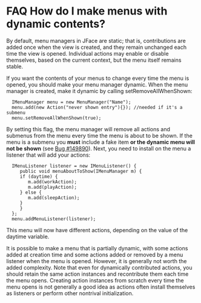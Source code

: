 

FAQ How do I make menus with dynamic contents?
==============================================

By default, menu managers in JFace are static; that is, contributions are added once when the view is created, and they remain unchanged each time the view is opened. Individual actions may enable or disable themselves, based on the current context, but the menu itself remains stable.

If you want the contents of your menus to change every time the menu is opened, you should make your menu manager dynamic. When the menu manager is created, make it dynamic by calling setRemoveAllWhenShown:

      IMenuManager menu = new MenuManager("Name");
      menu.add(new Action("never shown entry"){}); //needed if it's a submenu
      menu.setRemoveAllWhenShown(true);

By setting this flag, the menu manager will remove all actions and submenus from the menu every time the menu is about to be shown. If the menu is a submenu you **must** include a fake item **or the dynamic menu will not be shown** (see [Bug #149890](https://bugs.eclipse.org/bugs/show_bug.cgi?id=149890)). Next, you need to install on the menu a listener that will add your actions:

      IMenuListener listener = new IMenuListener() {
         public void menuAboutToShow(IMenuManager m) {
         if (daytime) {
            m.add(workAction);
            m.add(playAction);
         } else {
            m.add(sleepAction);
         }
         }
      };
      menu.addMenuListener(listener);

This menu will now have different actions, depending on the value of the daytime variable.

It is possible to make a menu that is partially dynamic, with some actions added at creation time and some actions added or removed by a menu listener when the menu is opened. However, it is generally not worth the added complexity. Note that even for dynamically contributed actions, you should retain the same action instances and recontribute them each time the menu opens. Creating action instances from scratch every time the menu opens is not generally a good idea as actions often install themselves as listeners or perform other nontrival initialization.

